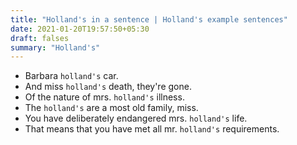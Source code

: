 ```yaml
---
title: "Holland's in a sentence | Holland's example sentences"
date: 2021-01-20T19:57:50+05:30
draft: falses
summary: "Holland's"
---
```

- Barbara `holland's` car.
- And miss `holland's` death, they're gone.
- Of the nature of mrs. `holland's` illness.
- The `holland's` are a most old family, miss.
- You have deliberately endangered mrs. `holland's` life.
- That means that you have met all mr. `holland's` requirements.
                 
